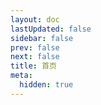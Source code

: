 ```yaml
---
layout: doc
lastUpdated: false
sidebar: false
prev: false
next: false
title: 首页
meta:
  hidden: true
---
```


<script setup>
  import TableOfContents from "./src/components/TableOfContents.vue";
</script>

<TableOfContents />
